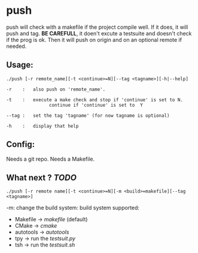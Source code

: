 # push
push will check with a makefile if the project compile well.
If it does, it will push and tag.
__BE CAREFULL__, it doen't excute a testsuite and doesn't check if the prog is ok.
Then it will push on origin and on an optional remote if needed.

## Usage:
  
    ./push [-r remote_name][-t <continue>=N][--tag <tagname>][-h|--help]
    
    -r    :   also push on 'remote_name'.
    
    -t    :   execute a make check and stop if 'continue' is set to N.
              		continue if 'continue' is set to  Y
              
    --tag :   set the tag 'tagname' (for now tagname is optional)

    -h    :   display that help
    

## Config:
Needs a git repo.
Needs a Makefile.

## What next ? *TODO*
    ./push [-r remote name][-t <continue>=N][-m <build>=makefile][--tag <tagname>]

-m: change the build system:
build system supported:
- Makefile -> *makefile* (default)
- CMake -> *cmake*
- autotools -> *autotools*
- tpy -> run the *testsuit.py*
- tsh -> run the *testsuit.sh*
